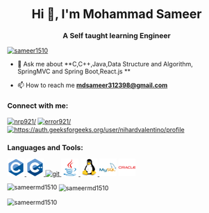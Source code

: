 <!--- 👋 Hi, I’m @Mohammad Sameer
- 👀 I’m interested in Competative Coding
- 🌱 I’m currently learning ...
- 📫 How to reach me ...
  - Email id= mdsameer312398@gmail.com --->


<!---
sameermd1510/sameermd1510 is a ✨ special ✨ repository because its `README.md` (this file) appears on your GitHub profile.
You can click the Preview link to take a look at your changes.
--->
<h1 align="center">Hi 👋, I'm Mohammad Sameer</h1>
<h3 align="center">A Self taught learning Engineer</h3>

<p align="left"> <a href="https://github.com/ryo-ma/github-profile-trophy"><img src="https://github-profile-trophy.vercel.app/?username=sameer1510" alt="sameer1510" /></a> </p>

<!---p align="left"> <a href="https://twitter.com/iamnrp9" target="blank"><img src="https://img.shields.io/twitter/follow/iamnrp9?logo=twitter&style=for-the-badge" alt="iamnrp9" /></a> </p--->


- 💬 Ask me about **C,C++,Java,Data Structure and Algorithm, SpringMVC and Spring Boot,React.js **

- 📫 How to reach me **mdsameer312398@gmail.com**

<h3 align="left">Connect with me:</h3>
<p align="left">
  
<a href="https://www.linkedin.com/in/mdsameer1510/" target="blank"><img align="center" src="https://raw.githubusercontent.com/rahuldkjain/github-profile-readme-generator/master/src/images/icons/Social/linked-in-alt.svg" alt="nrp921/" height="30" width="40" /></a> <a href="https://leetcode.com/mdsameer312398/" target="blank"><img align="center" src="https://raw.githubusercontent.com/rahuldkjain/github-profile-readme-generator/master/src/images/icons/Social/leet-code.svg" alt="error921/" height="30" width="40" /></a> <a href="https://auth.geeksforgeeks.org/user/mdsameer312398" target="blank"><img align="center" src="https://raw.githubusercontent.com/rahuldkjain/github-profile-readme-generator/master/src/images/icons/Social/geeks-for-geeks.svg" alt="https://auth.geeksforgeeks.org/user/nihardvalentino/profile" height="30" width="40" /></a>
</p>

<!---a href="https://instagram.com/_nihar.ranjan_/" target="blank"><img align="center" src="https://raw.githubusercontent.com/rahuldkjain/github-profile-readme-generator/master/src/images/icons/Social/instagram.svg" alt="_nihar.ranjan_/" height="30" width="40" /></a--->

<!-- <a href="https://twitter.com/iamnrp9" target="blank"><img align="center" src="https://raw.githubusercontent.com/rahuldkjain/github-profile-readme-generator/master/src/images/icons/Social/twitter.svg" alt="iamnrp9" height="30" width="40" /></a> -->




<h3 align="left">Languages and Tools:</h3>
<p align="left"><a href="https://www.cprogramming.com/" target="_blank" rel="noreferrer"> <img src="https://raw.githubusercontent.com/devicons/devicon/master/icons/c/c-original.svg" alt="c" width="40" height="40"/> </a>   <a href="https://www.w3schools.com/cpp/" target="_blank" rel="noreferrer"> <img src="https://raw.githubusercontent.com/devicons/devicon/master/icons/cplusplus/cplusplus-original.svg" alt="cplusplus" width="40" height="40"/> </a> <a href="https://git-scm.com/" target="_blank" rel="noreferrer"> <img src="https://www.vectorlogo.zone/logos/git-scm/git-scm-icon.svg" alt="git" width="40" height="40"/> </a>  <a href="https://www.java.com" target="_blank" rel="noreferrer"> <img src="https://raw.githubusercontent.com/devicons/devicon/master/icons/java/java-original.svg" alt="java" width="40" height="40"/> </a>  <a href="https://www.linux.org/" target="_blank" rel="noreferrer"> <img src="https://raw.githubusercontent.com/devicons/devicon/master/icons/linux/linux-original.svg" alt="linux" width="40" height="40"/> </a>  <a href="https://www.mysql.com/" target="_blank" rel="noreferrer"> <img src="https://raw.githubusercontent.com/devicons/devicon/master/icons/mysql/mysql-original-wordmark.svg" alt="mysql" width="40" height="40"/></a>  <a href="https://www.oracle.com/" target="_blank" rel="noreferrer"> <img src="https://raw.githubusercontent.com/devicons/devicon/master/icons/oracle/oracle-original.svg" alt="oracle" width="40" height="40"/> </a>

 
 </p>

<p><img align="left" src="https://github-readme-stats.vercel.app/api/top-langs?username=sameermd1510&show_icons=true&locale=en&layout=compact" alt="sameermd1510" /></p>

<p>&nbsp;<img align="center" src="https://github-readme-stats.vercel.app/api?username=sameermd1510&show_icons=true&locale=en" alt="sameermd1510" /></p>

<p><img align="center" src="https://github-readme-streak-stats.herokuapp.com/?user=sameermd1510&" alt="sameermd1510" /></p>
